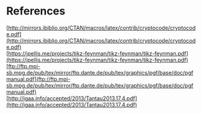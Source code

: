 # References
[http://mirrors.ibiblio.org/CTAN/macros/latex/contrib/cryptocode/cryptocode.pdf](http://mirrors.ibiblio.org/CTAN/macros/latex/contrib/cryptocode/cryptocode.pdf)  
[https://jpellis.me/projects/tikz-feynman/tikz-feynman/tikz-feynman.pdf](https://jpellis.me/projects/tikz-feynman/tikz-feynman/tikz-feynman.pdf)  
[ftp://ftp.mpi-sb.mpg.de/pub/tex/mirror/ftp.dante.de/pub/tex/graphics/pgf/base/doc/pgfmanual.pdf](ftp://ftp.mpi-sb.mpg.de/pub/tex/mirror/ftp.dante.de/pub/tex/graphics/pgf/base/doc/pgfmanual.pdf)  
[http://jgaa.info/accepted/2013/Tantau2013.17.4.pdf](http://jgaa.info/accepted/2013/Tantau2013.17.4.pdf)  

